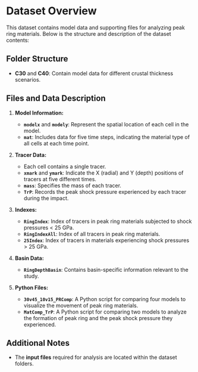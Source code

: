 # Dataset Overview

This dataset contains model data and supporting files for analyzing peak ring materials. Below is the structure and description of the dataset contents:

## Folder Structure
- **C30** and **C40**: Contain model data for different crustal thickness scenarios.

## Files and Data Description

1. **Model Information:**
   - **`modelx`** and **`modely`**: Represent the spatial location of each cell in the model.
   - **`mat`**: Includes data for five time steps, indicating the material type of all cells at each time point.

2. **Tracer Data:**
   - Each cell contains a single tracer.
   - **`xmark`** and **`ymark`**: Indicate the X (radial) and Y (depth) positions of tracers at five different times.
   - **`mass`**: Specifies the mass of each tracer.
   - **`TrP`**: Records the peak shock pressure experienced by each tracer during the impact.

3. **Indexes:**
   - **`RingIndex`**: Index of tracers in peak ring materials subjected to shock pressures < 25 GPa.
   - **`RingIndexAll`**: Index of all tracers in peak ring materials.
   - **`25Index`**: Index of tracers in materials experiencing shock pressures > 25 GPa.

4. **Basin Data:**
   - **`RingDepthBasin`**: Contains basin-specific information relevant to the study.

5. **Python Files:**
   - **`30v45_10v15_PRComp`**: A Python script for comparing four models to visualize the movement of peak ring materials.  
   - **`MatComp_TrP`**: A Python script for comparing two models to analyze the formation of peak ring and the peak shock pressure they experienced.

## Additional Notes
- The **input files** required for analysis are located within the dataset folders.

